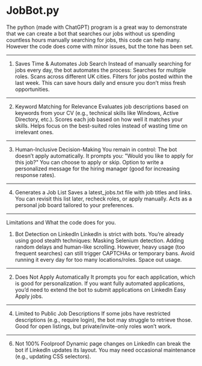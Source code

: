 # JobBot.py
The python (made with ChatGPT) program is a great way to demonstrate that we can create a bot that searches our jobs without us spending countless hours manually searching for jobs, this code can help many. However the code does come with minor issues, but the tone has been set.

----------------------------------------------------------------------------------------------------------------------------------------------------------------------------------------------------
1. Saves Time & Automates Job Search
Instead of manually searching for jobs every day, the bot automates the process:
Searches for multiple roles.
Scans across different UK cities.
Filters for jobs posted within the last week.
This can save hours daily and ensure you don’t miss fresh opportunities.

----------------------------------------------------------------------------------------------------------------------------------------------------------------------------------------------------
2. Keyword Matching for Relevance
Evaluates job descriptions based on keywords from your CV (e.g., technical skills like Windows, Active Directory, etc.).
Scores each job based on how well it matches your skills.
Helps focus on the best-suited roles instead of wasting time on irrelevant ones.

----------------------------------------------------------------------------------------------------------------------------------------------------------------------------------------------------
3. Human-Inclusive Decision-Making
You remain in control: The bot doesn’t apply automatically.
It prompts you:
"Would you like to apply for this job?"
You can choose to apply or skip.
Option to write a personalized message for the hiring manager (good for increasing response rates).

----------------------------------------------------------------------------------------------------------------------------------------------------------------------------------------------------
4. Generates a Job List
Saves a latest_jobs.txt file with job titles and links.
You can revisit this list later, recheck roles, or apply manually.
Acts as a personal job board tailored to your preferences.

____________________________________________________________________________________________________________________________________________________________________________________________________
Limitations and What the code does for you.

1. Bot Detection on LinkedIn
LinkedIn is strict with bots. You’re already using good stealth techniques:
Masking Selenium detection.
Adding random delays and human-like scrolling.
However, heavy usage (too frequent searches) can still trigger CAPTCHAs or temporary bans.
Avoid running it every day for too many locations/roles. Space out usage.

----------------------------------------------------------------------------------------------------------------------------------------------------------------------------------------------------
2. Does Not Apply Automatically
It prompts you for each application, which is good for personalization.
If you want fully automated applications, you’d need to extend the bot to submit applications on LinkedIn Easy Apply jobs.

----------------------------------------------------------------------------------------------------------------------------------------------------------------------------------------------------
4. Limited to Public Job Descriptions
If some jobs have restricted descriptions (e.g., require login), the bot may struggle to retrieve those.
Good for open listings, but private/invite-only roles won’t work.

----------------------------------------------------------------------------------------------------------------------------------------------------------------------------------------------------
6. Not 100% Foolproof
Dynamic page changes on LinkedIn can break the bot if LinkedIn updates its layout.
You may need occasional maintenance (e.g., updating CSS selectors).


